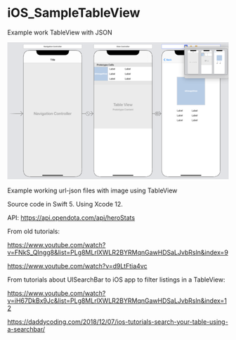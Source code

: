 # iOS_SampleTableView
Example work TableView with JSON

![frst img](/img/all_750.png)

Example working url-json files with image using TableView

Source code in Swift 5. Using Xcode 12.

API:
https://api.opendota.com/api/heroStats

From old tutorials:

https://www.youtube.com/watch?v=FNkS_QIngg8&list=PLg8MLrlXWLR2BYRMqnGawHDSaLJvbRsln&index=9

https://www.youtube.com/watch?v=d9LtFtia4vc

From tutorials about UISearchBar to iOS app to filter listings in a TableView:

https://www.youtube.com/watch?v=iH67DkBx9Jc&list=PLg8MLrlXWLR2BYRMqnGawHDSaLJvbRsln&index=12

https://daddycoding.com/2018/12/07/ios-tutorials-search-your-table-using-a-searchbar/